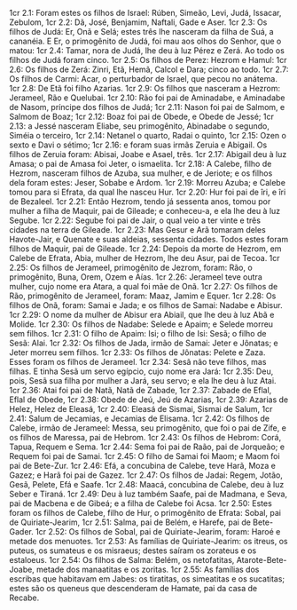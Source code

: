 1cr 2.1: Foram estes os filhos de Israel: Rúben, Simeão, Levi, Judá, Issacar, Zebulom,
1cr 2.2: Dã, José, Benjamim, Naftali, Gade e Aser.
1cr 2.3: Os filhos de Judá: Er, Onã e Selá; estes três lhe nasceram da filha de Suá, a cananéia. E Er, o primogênito de Judá, foi mau aos olhos do Senhor, que o matou:
1cr 2.4: Tamar, nora de Judá, lhe deu à luz Pérez e Zerá. Ao todo os filhos de Judá foram cinco.
1cr 2.5: Os filhos de Perez: Hezrom e Hamul:
1cr 2.6: Os filhos de Zerá: Zinri, Etã, Hemã, Calcol e Dara; cinco ao todo.
1cr 2.7: Os filhos de Carmi: Acar, o perturbador de Israel, que pecou no anátema.
1cr 2.8: De Etã foi filho Azarias.
1cr 2.9: Os filhos que nasceram a Hezrom: Jerameel, Rão e Quelubai.
1cr 2.10: Rão foi pai de Aminadabe, e Aminadabe de Nasom, príncipe dos filhos de Judá;
1cr 2.11: Nason foi pai de Salmom, e Salmom de Boaz;
1cr 2.12: Boaz foi pai de Obede, e Obede de Jessé;
1cr 2.13: a Jessé nasceram Eliabe, seu primogênito, Abinadabe o segundo, Siméia o terceiro,
1cr 2.14: Netanel o quarto, Radai o quinto,
1cr 2.15: Ozen o sexto e Davi o sétimo;
1cr 2.16: e foram suas irmãs Zeruia e Abigail. Os filhos de Zeruia foram: Abisai, Joabe e Asael, três.
1cr 2.17: Abigail deu à luz Amasa; o pai de Amasa foi Jeter, o ismaelita.
1cr 2.18: A Calebe, filho de Hezrom, nasceram filhos de Azuba, sua mulher, e de Jeriote; e os filhos dela foram estes: Jeser, Sobabe e Ardom.
1cr 2.19: Morreu Azuba; e Calebe tomou para si Efrata, da qual lhe nasceu Hur.
1cr 2.20: Hur foi pai de îri, e îri de Bezaleel.
1cr 2.21: Então Hezrom, tendo já sessenta anos, tomou por mulher a filha de Maquir, pai de Gileade; e conheceu-a, e ela lhe deu à luz Segube.
1cr 2.22: Segube foi pai de Jair, o qual veio a ter vinte e três cidades na terra de Gileade.
1cr 2.23: Mas Gesur e Arã tomaram deles Havote-Jair, e Quenate e suas aldeias, sessenta cidades. Todos estes foram filhos de Maquir, pai de Gileade.
1cr 2.24: Depois da morte de Hezrom, em Calebe de Efrata, Abia, mulher de Hezrom, lhe deu Asur, pai de Tecoa.
1cr 2.25: Os filhos de Jerameel, primogênito de Jezrom, foram: Rão, o primogênito, Buna, Orem, Ozem e Aías.
1cr 2.26: Jerameel teve outra mulher, cujo nome era Atara, a qual foi mãe de Onã.
1cr 2.27: Os filhos de Rão, primogênito de Jerameel, foram: Maaz, Jamim e Equer.
1cr 2.28: Os filhos de Onã, foram: Samai e Jada; e os filhos de Samai: Nadabe e Abisur.
1cr 2.29: O nome da mulher de Abisur era Abiail, que lhe deu à luz Abã e Molide.
1cr 2.30: Os filhos de Nadabe: Selede e Apaim; e Selede morreu sem filhos.
1cr 2.31: O filho de Apaim: Isi; o filho de Isi: Sesã; o filho de Sesã: Alai.
1cr 2.32: Os filhos de Jada, irmão de Samai: Jeter e Jônatas; e Jeter morreu sem filhos.
1cr 2.33: Os filhos de Jônatas: Pelete e Zaza. Esses foram os filhos de Jerameel.
1cr 2.34: Sesã não teve filhos, mas filhas. E tinha Sesã um servo egípcio, cujo nome era Jará:
1cr 2.35: Deu, pois, Sesã sua filha por mulher a Jará, seu servo; e ela lhe deu à luz Atai.
1cr 2.36: Atai foi pai de Natã, Natã de Zabade,
1cr 2.37: Zabade de Eflal, Eflal de Obede,
1cr 2.38: Obede de Jeú, Jeú de Azarias,
1cr 2.39: Azarias de Helez, Helez de Eleasá,
1cr 2.40: Eleasá de Sismai, Sismai de Salum,
1cr 2.41: Salum de Jecamias, e Jecamias de Elisama.
1cr 2.42: Os filhos de Calebe, irmão de Jerameel: Messa, seu primogênito, que foi o pai de Zife, e os filhos de Maressa, pai de Hebrom.
1cr 2.43: Os filhos de Hebrom: Corá, Tapua, Requem e Sema.
1cr 2.44: Sema foi pai de Raão, pai de Jorqueão; e Requem foi pai de Samai.
1cr 2.45: O filho de Samai foi Maom; e Maom foi pai de Bete-Zur.
1cr 2.46: Efá, a concubina de Calebe, teve Harã, Moza e Gazez; e Harã foi pai de Gazez.
1cr 2.47: Os filhos de Jadai: Regem, Jotão, Gesã, Pelete, Efá e Saafe.
1cr 2.48: Maacá, concubina de Calebe, deu à luz Seber e Tiraná.
1cr 2.49: Deu à luz também Saafe, pai de Madmana, e Seva, pai de Macbena e de Gibeá; e a filha de Calebe foi Acsa.
1cr 2.50: Estes foram os filhos de Calebe, filho de Hur, o primogênito de Efrata: Sobal, pai de Quiriate-Jearim,
1cr 2.51: Salma, pai de Belém, e Harefe, pai de Bete-Gader.
1cr 2.52: Os filhos de Sobal, pai de Quiriate-Jearim, foram: Haroé e metade dos menuotes.
1cr 2.53: As famílias de Quiriate-Jearim: os itreus, os puteus, os sumateus e os misraeus; destes saíram os zorateus e os estaloeus.
1cr 2.54: Os filhos de Salma: Belém, os netofatitas, Atarote-Bete-Joabe, metade dos manaatitas e os zoritas.
1cr 2.55: As famílias dos escribas que habitavam em Jabes: os tiratitas, os simeatitas e os sucatitas; estes são os queneus que descenderam de Hamate, pai da casa de Recabe.
